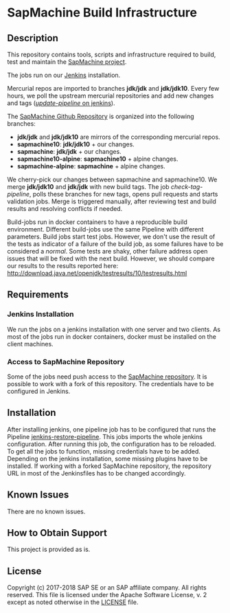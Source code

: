 # SapMachine Build Infrastructure

## Description

This repository contains tools, scripts and infrastructure required to build, test and maintain the [SapMachine project](https://github.com/SAP/SapMachine).

The jobs run on our [Jenkins](https://ci.sapmachine.io/) installation.

Mercurial repos are imported to branches **jdk/jdk** and **jdk/jdk10**.
Every few hours, we poll the upstream mercurial repositories and add new changes and tags ([*update-pipeline* on jenkins]( https://ci.sapmachine.io/view/repository-update/job/update-pipeline/)).

The [SapMachine Github Repository](https://github.com/SAP/SapMachine) is organized into the following branches:

*  **jdk/jdk** and **jdk/jdk10** are mirrors of the corresponding mercurial repos.
* **sapmachine10**: **jdk/jdk10** + our changes.
* **sapmachine**: **jdk/jdk** + our changes.
* **sapmachine10-alpine**: **sapmachine10** + alpine changes.
* **sapmachine-alpine**: **sapmachine** + alpine changes.

We cherry-pick our changes between sapmachine and sapmachine10.
We merge **jdk/jdk10** and **jdk/jdk** with new build tags.
The job *check-tag-pipeline*, polls these branches for new tags, opens pull requests and starts validation jobs.
Merge is triggered manually, after reviewing test and build results and resolving conflicts if needed.

Build-jobs run in docker containers to have a reproducible build environment.
Different build-jobs use the same Pipeline with different parameters.
Build jobs start test jobs. However, we don't use the result of the tests as indicator of a failure of the build job, as some failures have to be considered a *normal*. Some tests are shaky, other failure address open issues that will be fixed with the next build. However, we should compare our results to the results reported here: http://download.java.net/openjdk/testresults/10/testresults.html

## Requirements

### Jenkins Installation
We run the jobs on a jenkins installation with one server and two clients.
As most of the jobs run in docker containers, docker must be installed on the client machines.

### Access to SapMachine Repository
Some of the jobs need push access to the [SapMachine repository](https://github.com/SAP/SapMachine). It is possible to work with a fork of this repository. The credentials have to be configured in Jenkins.

## Installation
After installing jenkins, one pipeline job has to be configured that runs the Pipeline [jenkins-restore-pipeline](jenkins-restore-pipeline/Jenkinsfile). This jobs imports the whole jenkins configuration. After running this job, the configuration has to be reloaded.
To get all the jobs to function, missing credentials have to be added. Depending on the jenkins installation, some missing plugins have to be installed.
If working with a forked SapMachine repository, the repository URL in most of the Jenkinsfiles has to be changed accordingly.

## Known Issues

There are no known issues.

## How to Obtain Support

This project is provided as is.

## License

Copyright (c) 2017-2018 SAP SE or an SAP affiliate company. All rights reserved.
This file is licensed under the Apache Software License, v. 2 except as noted otherwise in the [LICENSE](LICENSE) file.
